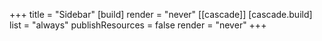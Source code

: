+++
title = "Sidebar"
[build]
    render = "never"
[[cascade]]
    [cascade.build]
        list = "always"
        publishResources = false
        render = "never"
+++
